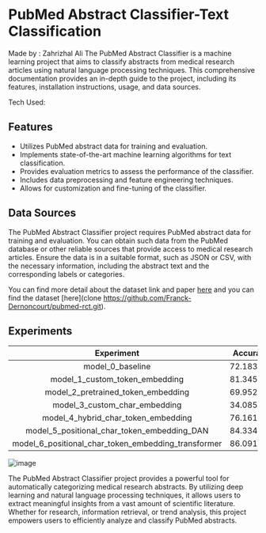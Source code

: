 # PubMed Abstract Classifier-Text Classification

Made by : Zahrizhal Ali
The PubMed Abstract Classifier is a machine learning project that aims to classify abstracts from medical research articles using natural 
language processing techniques. This comprehensive documentation provides an in-depth guide to the project, including its features, 
installation instructions, usage, and data sources.

Tech Used: 
## Features
* Utilizes PubMed abstract data for training and evaluation.
* Implements state-of-the-art machine learning algorithms for text classification.
* Provides evaluation metrics to assess the performance of the classifier.
* Includes data preprocessing and feature engineering techniques.
* Allows for customization and fine-tuning of the classifier.

## Data Sources
The PubMed Abstract Classifier project requires PubMed abstract data for training and evaluation. You can obtain such data from 
the PubMed database or other reliable sources that provide access to medical research articles. 
Ensure the data is in a suitable format, such as JSON or CSV, with the necessary information, including the abstract text and the corresponding labels or categories.

You can find more detail about the dataset link and paper [here](https://paperswithcode.com/dataset/pubmed-rct) and you can find the dataset [here](clone https://github.com/Franck-Dernoncourt/pubmed-rct.git).

## Experiments
| Experiment | Accuracy  | Precision    | Recall | F1-Score|
| :---:   | :---: | :---: |:---:|:---:|
|model_0_baseline	| 72.183238	| 0.783563 |	0.721832	| 0.744740 |
|model_1_custom_token_embedding	|81.345161|	0.820827|	0.813452	|0.816229|
|model_2_pretrained_token_embedding	|69.952337	|0.715874|	0.699523|	0.705446|
|model_3_custom_char_embedding	|34.085794	|0.932419|	0.340858	|0.480187|
|model_4_hybrid_char_token_embedding	|76.161790	|0.773674	|0.761618|	0.765332|
|model_5_positional_char_token_embedding_DAN|	84.334039|	0.843086|	0.843340|	0.840933|
|model_6_positional_char_token_embedding_transformer	|86.091619|	0.860752|	0.860916|	0.858282|

![image](https://github.com/ZahrizhalAli/PubMed-Smart-Skimming/assets/58893316/fddb84ea-ea95-42fd-95d2-6817e1445b28)

The PubMed Abstract Classifier project provides a powerful tool for automatically categorizing medical research abstracts. 
By utilizing deep learning and natural language processing techniques, it allows users to extract meaningful insights from a vast amount of scientific literature. 
Whether for research, information retrieval, or trend analysis, this project empowers users to efficiently analyze and classify PubMed abstracts.
